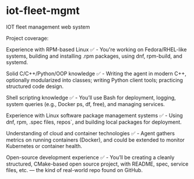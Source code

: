 # iot-fleet-mgmt
IOT fleet management web system

Project coverage:

Experience with RPM-based Linux	✅
	- You're working on Fedora/RHEL-like systems, building and installing .rpm packages, using dnf, rpm-build, and systemd.

Solid C/C++/Python/OOP knowledge	✅
	- Writing the agent in modern C++, optionally modularized into classes; writing Python client tools; practicing structured code design.

Shell scripting knowledge	✅
	- You’ll use Bash for deployment, logging, system queries (e.g., Docker ps, df, free), and managing services.

Experience with Linux software package management systems	✅
	- Using dnf, rpm, .spec files, repos`, and building local packages for deployment.

Understanding of cloud and container technologies	✅
	- Agent gathers metrics on running containers (Docker), and could be extended to monitor Kubernetes or container health.

Open-source development experience	✅
	- You’ll be creating a cleanly structured, CMake-based open source project, with README, spec, service files, etc. — the kind of real-world repo found on GitHub.


